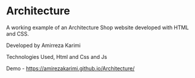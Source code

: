 # Architecture
A working example of an Architecture Shop website developed with HTML and CSS.

Developed by Amirreza Karimi

Technologies Used, Html and Css and Js

Demo - https://amirezakarimi.github.io/Architecture/
